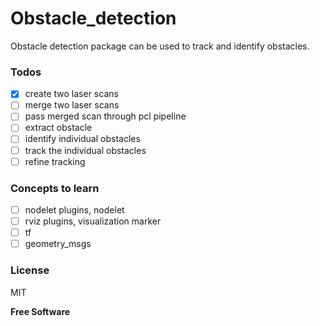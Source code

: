 # Obstacle_detection
Obstacle detection package can be used to track and identify obstacles.

### Todos

- [x] create two laser scans
- [ ] merge two laser scans
- [ ] pass merged scan through pcl pipeline
- [ ] extract obstacle
- [ ] identify individual obstacles
- [ ] track the individual obstacles
- [ ] refine tracking

### Concepts to learn

- [ ] nodelet plugins, nodelet
- [ ] rviz plugins, visualization marker
- [ ] tf
- [ ] geometry_msgs

### License

MIT

**Free Software**